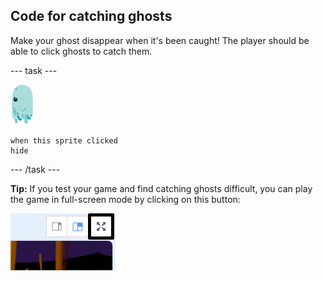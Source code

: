 ## Code for catching ghosts

Make your ghost disappear when it's been caught! The player should be able to click ghosts to catch them.

\--- task \---

![भूत-स्प्राइट](images/ghost-sprite.png)

```blocks3
when this sprite clicked
hide
```

\--- /task \---

**Tip:** If you test your game and find catching ghosts difficult, you can play the game in full-screen mode by clicking on this button:

![स्क्रीनशॉट](images/ghost-fullscreen-annotated.png)